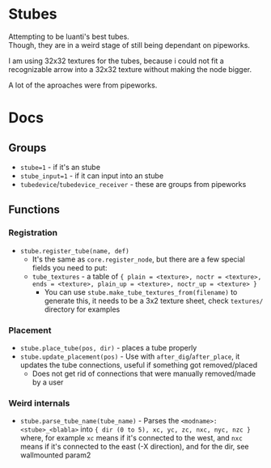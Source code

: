 # Stubes

Attempting to be luanti's best tubes.  
Though, they are in a weird stage of still being dependant on pipeworks.

I am using 32x32 textures for the tubes, because i could not fit a recognizable arrow into a 32x32 texture without making the node bigger.

A lot of the aproaches were from pipeworks.

# Docs
## Groups
- `stube=1` - if it's an stube
- `stube_input=1` - if it can input into an stube
- `tubedevice`/`tubedevice_receiver` - these are groups from pipeworks
## Functions
### Registration
- `stube.register_tube(name, def)`
    - It's the same as `core.register_node`, but there are a few special fields you need to put:
    - `tube_textures` - a table of `{ plain = <texture>, noctr = <texture>, ends = <texture>, plain_up = <texture>, noctr_up = <texture> }`
        - You can use `stube.make_tube_textures_from(filename)` to generate this, it needs to be a 3x2 texture sheet, check `textures/` directory for examples
### Placement
- `stube.place_tube(pos, dir)` - places a tube properly
- `stube.update_placement(pos)` - Use with `after_dig`/`after_place`, it updates the tube connections, useful if something got removed/placed
    - Does not get rid of connections that were manually removed/made by a user
### Weird internals
- `stube.parse_tube_name(tube_name)` - Parses the `<modname>:<stube>_<blabla>` into `{ dir (0 to 5), xc, yc, zc, nxc, nyc, nzc }` where, for example `xc` means if it's connected to the west, and `nxc` means if it's connected to the east (-X direction), and for the dir, see wallmounted param2
